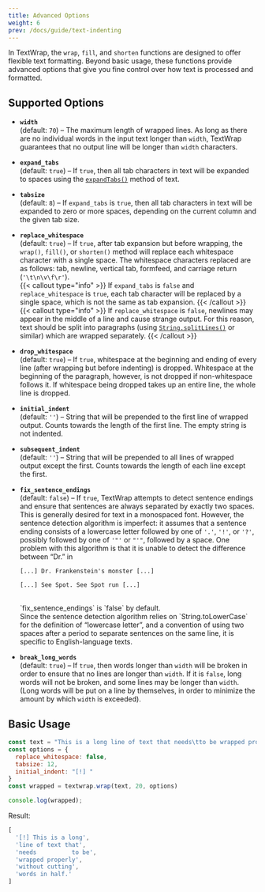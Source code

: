 ```yaml
---
title: Advanced Options
weight: 6
prev: /docs/guide/text-indenting
---
```


In TextWrap, the `wrap`, `fill`, and `shorten` functions are designed to offer flexible text formatting. Beyond basic usage, these functions provide advanced options that give you fine control over how text is processed and formatted.

<!--more-->

## Supported Options

- **`width`**</br>
  (default: `70`) – The maximum length of wrapped lines. As long as there are no individual words in the input text longer than `width`, TextWrap guarantees that no output line will be longer than `width` characters.
- **`expand_tabs`**</br>
  (default: `true`) – If `true`, then all tab characters in text will be expanded to spaces using the [`expandTabs()`](https://npm.im/@barudakrosul/expand-tabs) method of text.
- **`tabsize`**</br>
  (default: `8`) – If `expand_tabs` is `true`, then all tab characters in text will be expanded to zero or more spaces, depending on the current column and the given tab size.
- **`replace_whitespace`**</br>
  (default: `true`) – If `true`, after tab expansion but before wrapping, the `wrap()`, `fill()`, or `shorten()` method will replace each whitespace character with a single space. The whitespace characters replaced are as follows: tab, newline, vertical tab, formfeed, and carriage return (`'\t\n\v\f\r'`).</br>
  {{< callout type="info" >}}
    If `expand_tabs` is `false` and `replace_whitespace` is `true`, each tab character will be replaced by a single space, which is not the same as tab expansion.
  {{< /callout >}}
  </br>
  {{< callout type="info" >}}
    If `replace_whitespace` is `false`, newlines may appear in the middle of a line and cause strange output. For this reason, text should be split into paragraphs (using [`String.splitLines()`](https://npm.im/@barudakrosul/split-lines) or similar) which are wrapped separately.
  {{< /callout >}}
- **`drop_whitespace`**</br>
  (default: `true`) – If `true`, whitespace at the beginning and ending of every line (after wrapping but before indenting) is dropped. Whitespace at the beginning of the paragraph, however, is not dropped if non-whitespace follows it. If whitespace being dropped takes up an entire line, the whole line is dropped.
- **`initial_indent`**</br>
  (default: `''`) – String that will be prepended to the first line of wrapped output. Counts towards the length of the first line. The empty string is not indented.
- **`subsequent_indent`**</br>
  (default: `''`) – String that will be prepended to all lines of wrapped output except the first. Counts towards the length of each line except the first.
- **`fix_sentence_endings`**</br>
  (default: `false`) – If `true`, TextWrap attempts to detect sentence endings and ensure that sentences are always separated by exactly two spaces. This is generally desired for text in a monospaced font. However, the sentence detection algorithm is imperfect: it assumes that a sentence ending consists of a lowercase letter followed by one of `'.'`, `'!'`, or `'?'`, possibly followed by one of `'"'` or `"'"`, followed by a space. One problem with this algorithm is that it is unable to detect the difference between “Dr.” in</br>
  ```
  [...] Dr. Frankenstein's monster [...]
  ```

  ```
  [...] See Spot. See Spot run [...]
  ```
  </br>
  `fix_sentence_endings` is `false` by default.</br>
  Since the sentence detection algorithm relies on `String.toLowerCase` for the definition of “lowercase letter”, and a convention of using two spaces after a period to separate sentences on the same line, it is specific to English-language texts.
- **`break_long_words`**</br>
  (default: `true`) – If `true`, then words longer than `width` will be broken in order to ensure that no lines are longer than `width`. If it is `false`, long words will not be broken, and some lines may be longer than `width`. (Long words will be put on a line by themselves, in order to minimize the amount by which `width` is exceeded).

## Basic Usage

```javascript {filename="example.js"}
const text = "This is a long line of text that needs\tto be wrapped properly\twithout cutting\twords in half.";
const options = {
  replace_whitespace: false,
  tabsize: 12,
  initial_indent: "[!] "
}
const wrapped = textwrap.wrap(text, 20, options)

console.log(wrapped);
```

Result:

```javascript
[
  '[!] This is a long',
  'line of text that',
  'needs          to be',
  'wrapped properly',
  'without cutting',
  'words in half.'
]
```
